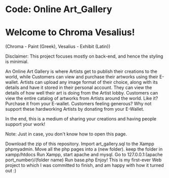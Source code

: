 # Code: Online Art_Gallery
# Welcome to Chroma Vesalius!
(Chroma - Paint (Greek), Vesalius - Exhibit (Latin))

Disclaimer: This project focuses mostly on back-end, and hence the styling is minimial.

An Online Art Gallery is where Artists get to publish their creations to the world, while Customers can view and purchase their artworks using their E-wallet. Artists can upload any image format of their choice, along with its details and have it stored in their personal account. They can view the details of how well their art is doing from the Artist lobby. Customers can view the entire catalog of artworks from Artists around the world. Like it? Purchase it from your E-wallet. Customers feeling generous? Why not support these hardworking Artists by donating from your E-Wallet.

In the end, this is a medium of sharing your creations and having people support your work!

Note: Just in case, you don't know how to open this page.

Download the zip of this repository.
Import art_gallery.sql to the Xampp phpmyadmin.
Move all the php pages into a (new folder). keep the folder in xampp/htdocs
Run Xampp, start apache and mysql.
Go to 127.0.0.1:(apache port_number)/(folder name)
Run base.php
Enjoy!
This is my first-ever Web project to which I was committed to finish, and am happy with how it turned out :)
